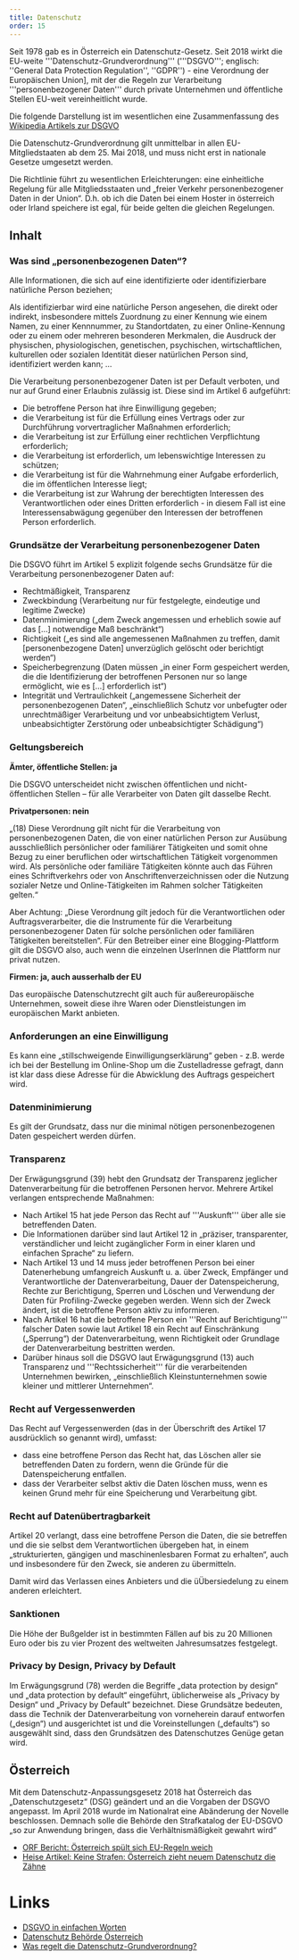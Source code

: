 ```yaml
---
title: Datenschutz
order: 15
---
```


Seit 1978 gab es in Österreich ein Datenschutz-Gesetz.  Seit  2018 wirkt die EU-weite '''Datenschutz-Grundverordnung''' ('''DSGVO'''; englisch: ''General Data Protection Regulation'', ''GDPR'') - eine Verordnung der Europäischen Union], mit der die Regeln zur Verarbeitung '''personenbezogener Daten''' durch private Unternehmen und öffentliche Stellen EU-weit vereinheitlicht wurde. 

Die folgende Darstellung ist im wesentlichen eine Zusammenfassung des [Wikipedia Artikels zur DSGVO](https://de.wikipedia.org/wiki/Datenschutz-Grundverordnung)

Die Datenschutz-Grundverordnung gilt unmittelbar in allen EU-Mitgliedstaaten ab dem 25.&nbsp;Mai 2018, und muss nicht
erst in nationale Gesetze umgesetzt werden. 

Die Richtlinie führt zu wesentlichen Erleichterungen: eine einheitliche Regelung für alle Mitgliedsstaaten und „freier Verkehr personenbezogener Daten in der Union“.   D.h. ob ich die Daten bei einem Hoster in österreich oder Irland speichere ist egal, für beide gelten die gleichen Regelungen.


## Inhalt 


### Was sind  „personenbezogenen Daten“?

Alle Informationen, die sich auf eine identifizierte oder identifizierbare natürliche Person beziehen; 

Als identifizierbar wird eine natürliche Person angesehen, die direkt oder indirekt, insbesondere mittels Zuordnung zu einer Kennung wie einem Namen, zu einer Kennnummer, zu Standortdaten, zu einer Online-Kennung oder zu einem oder mehreren besonderen Merkmalen, die Ausdruck der physischen, physiologischen, genetischen, psychischen, wirtschaftlichen, kulturellen oder sozialen Identität dieser natürlichen Person sind, identifiziert werden kann; …



Die Verarbeitung personenbezogener Daten ist per Default verboten, und nur auf Grund einer Erlaubnis zulässig ist. Diese sind im Artikel 6 aufgeführt:

* Die betroffene Person hat ihre Einwilligung gegeben;
* die Verarbeitung ist für die Erfüllung eines Vertrags oder zur Durchführung vorvertraglicher Maßnahmen erforderlich;
* die Verarbeitung ist zur Erfüllung einer rechtlichen Verpflichtung erforderlich;
* die Verarbeitung ist erforderlich, um lebenswichtige Interessen zu schützen;
* die Verarbeitung ist für die Wahrnehmung einer Aufgabe erforderlich, die im öffentlichen Interesse liegt;
* die Verarbeitung ist zur Wahrung der berechtigten Interessen des Verantwortlichen oder eines Dritten erforderlich - in diesem Fall ist eine Interessensabwägung gegenüber den Interessen der betroffenen Person erforderlich.


### Grundsätze der Verarbeitung personenbezogener Daten 

Die DSGVO führt im Artikel 5 explizit folgende sechs Grundsätze für die Verarbeitung personenbezogener Daten auf:

* Rechtmäßigkeit, Transparenz
* Zweckbindung (Verarbeitung nur für festgelegte, eindeutige und legitime Zwecke)
* Datenminimierung („dem Zweck angemessen und erheblich sowie auf das […] notwendige Maß beschränkt“)
* Richtigkeit („es sind alle angemessenen Maßnahmen zu treffen, damit [personenbezogene Daten] unverzüglich gelöscht oder berichtigt werden“)
* Speicherbegrenzung (Daten müssen „in einer Form gespeichert werden, die die Identifizierung der betroffenen Personen nur so lange ermöglicht, wie es […] erforderlich ist“)
* Integrität und Vertraulichkeit („angemessene Sicherheit der personenbezogenen Daten“, „einschließlich Schutz vor unbefugter oder unrechtmäßiger Verarbeitung und vor unbeabsichtigtem Verlust, unbeabsichtigter Zerstörung oder unbeabsichtigter Schädigung“)



### Geltungsbereich 

**Ämter, öffentliche Stellen: ja**

Die DSGVO unterscheidet nicht zwischen öffentlichen und nicht-öffentlichen Stellen – für alle Verarbeiter von Daten gilt dasselbe Recht. 


**Privatpersonen: nein**

„(18) Diese Verordnung gilt nicht für die Verarbeitung von personenbezogenen Daten, die von einer natürlichen Person zur Ausübung ausschließlich persönlicher oder familiärer Tätigkeiten und somit ohne Bezug zu einer beruflichen oder wirtschaftlichen Tätigkeit vorgenommen wird. Als persönliche oder familiäre Tätigkeiten könnte auch das Führen eines Schriftverkehrs oder von Anschriftenverzeichnissen oder die Nutzung sozialer Netze und Online-Tätigkeiten im Rahmen solcher Tätigkeiten gelten.“

Aber Achtung:  „Diese Verordnung gilt jedoch für die Verantwortlichen oder Auftragsverarbeiter, die die Instrumente für die Verarbeitung personenbezogener Daten für solche persönlichen oder familiären Tätigkeiten bereitstellen“. Für den Betreiber einer eine Blogging-Plattform gilt die DSGVO also, auch wenn die einzelnen UserInnen die Plattform nur privat nutzen.


**Firmen: ja, auch ausserhalb der EU**

Das europäische Datenschutzrecht gilt auch für außereuropäische Unternehmen, soweit diese ihre Waren oder Dienstleistungen im europäischen Markt anbieten.

### Anforderungen an eine Einwilligung 

Es kann eine „stillschweigende Einwilligungserklärung“ geben - z.B. werde ich bei der Bestellung im Online-Shop um die Zustelladresse gefragt, dann ist klar dass diese Adresse für die Abwicklung des Auftrags gespeichert wird.  


### Datenminimierung


Es gilt der Grundsatz, dass nur die minimal nötigen personenbezogenen Daten gespeichert werden dürfen.



### Transparenz

Der Erwägungsgrund (39) hebt den Grundsatz der Transparenz jeglicher Datenverarbeitung für die betroffenen Personen hervor. Mehrere Artikel verlangen entsprechende Maßnahmen:

* Nach Artikel 15 hat jede Person das Recht auf '''Auskunft''' über alle sie betreffenden Daten.
* Die Informationen darüber sind laut Artikel 12 in „präziser, transparenter, verständlicher und leicht zugänglicher Form in einer klaren und einfachen Sprache“ zu liefern.
* Nach Artikel 13 und 14 muss jeder betroffenen Person bei einer Datenerhebung umfangreich Auskunft u.&nbsp;a. über Zweck, Empfänger und Verantwortliche der Datenverarbeitung, Dauer der Datenspeicherung, Rechte zur Berichtigung, Sperren und Löschen und Verwendung der Daten für Profiling-Zwecke gegeben werden. Wenn sich der Zweck ändert, ist die betroffene Person aktiv zu informieren.
* Nach Artikel 16 hat die betroffene Person ein '''Recht auf Berichtigung''' falscher Daten sowie laut Artikel 18 ein Recht auf Einschränkung („Sperrung“) der Datenverarbeitung, wenn Richtigkeit oder Grundlage der Datenverarbeitung bestritten werden.
* Darüber hinaus soll die DSGVO laut Erwägungsgrund (13) auch Transparenz und '''Rechtssicherheit''' für die verarbeitenden Unternehmen bewirken, „einschließlich Kleinstunternehmen sowie kleiner und mittlerer Unternehmen“.

### Recht auf Vergessenwerden 

Das Recht auf Vergessenwerden (das in der Überschrift des Artikel 17 ausdrücklich so genannt wird), umfasst:

* dass eine betroffene Person das Recht hat, das Löschen aller sie betreffenden Daten zu fordern, wenn die Gründe für die Datenspeicherung entfallen. 
* dass der Verarbeiter selbst aktiv die Daten löschen muss, wenn es keinen Grund mehr für eine Speicherung und Verarbeitung gibt.

### Recht auf Datenübertragbarkeit 

Artikel 20 verlangt, dass eine betroffene Person die Daten, die sie betreffen und die sie selbst dem Verantwortlichen übergeben hat, in einem „strukturierten, gängigen und maschinenlesbaren Format zu erhalten“, auch und insbesondere für den Zweck, sie anderen zu übermitteln.

Damit wird das Verlassen eines Anbieters und die üÜbersiedelung zu einem anderen erleichtert.

### Sanktionen 

Die Höhe der Bußgelder ist in bestimmten Fällen auf bis zu 20 Millionen Euro oder bis zu vier Prozent des weltweiten Jahresumsatzes festgelegt.

### Privacy by Design, Privacy by Default 

Im Erwägungsgrund (78) werden die Begriffe „data protection by design“ und „data protection by default“ eingeführt, üblicherweise als „Privacy by Design“ und „Privacy by Default“ bezeichnet. Diese Grundsätze bedeuten, dass die Technik der Datenverarbeitung von vorneherein darauf entworfen („design“) und ausgerichtet ist und die Voreinstellungen („defaults“) so ausgewählt sind, dass den Grundsätzen des Datenschutzes Genüge getan wird. 



## Österreich 

Mit dem Datenschutz-Anpassungsgesetz 2018 hat Österreich das „Datenschutzgesetz“ (DSG) geändert und an die Vorgaben der DSGVO angepasst. Im April 2018 wurde im Nationalrat eine Abänderung der Novelle beschlossen. Demnach solle die Behörde den Strafkatalog der EU-DSGVO „so zur Anwendung bringen, dass die Verhältnismäßigkeit gewahrt wird“

* [ORF Bericht: Österreich spült sich EU-Regeln weich](http://orf.at/stories/2435570/2435568/)
* [Heise Artikel: Keine Strafen: Österreich zieht neuem Datenschutz die Zähne ](https://www.heise.de/newsticker/meldung/Keine-Strafen-Oesterreich-zieht-neuem-Datenschutz-die-Zaehne-4031217.html)


# Links 

* [DSGVO in einfachen Worten](https://eu-datenschutz-grundverordnung.net/eu-dsgvo/)
* [Datenschutz Behörde Österreich](https://www.dsb.gv.at/)
* [Was regelt die Datenschutz-Grundverordnung?](https://ec.europa.eu/info/law/law-topic/data-protection/reform/what-does-general-data-protection-regulation-gdpr-govern_de)

